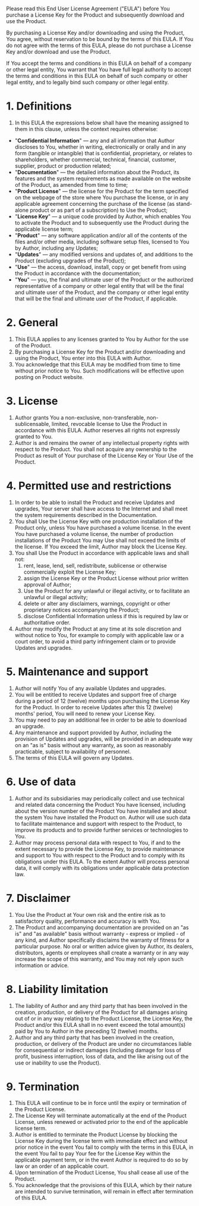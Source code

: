 Please read this End User License Agreement ("EULA") before You purchase a License Key for the Product and subsequently download and use the Product.

By purchasing a License Key and/or downloading and using the Product, You agree, without reservation to be bound by the terms of this EULA. If You do not agree with the terms of this EULA, please do not purchase a License Key and/or download and use the Product.

If You accept the terms and conditions in this EULA on behalf of a company or other legal entity, You warrant that You have full legal authority to accept the terms and conditions in this EULA on behalf of such company or other legal entity, and to legally bind such company or other legal entity.


# 1. Definitions

1. In this EULA the expressions below shall have the meaning assigned to them in this clause, unless the context requires otherwise:

- "**Confidential Information**" — any and all information that Author discloses to You, whether in writing, electronically or orally and in any form (tangible or intangible) that is confidential, proprietary, or relates to shareholders, whether commercial, technical, financial, customer, supplier, product or production related;
- "**Documentation**" — the detailed information about the Product, its features and the system requirements as made available on the website of the Product, as amended from time to time;
- "**Product License**" — the license for the Product for the term specified on the webpage of the store where You purchase the license, or in any applicable agreement concerning the purchase of the license (as stand-alone product or as part of a subscription) to Use the Product;
- "**License Key**" — a unique code provided by Author, which enables You to activate the Product and to subsequently use the Product during the applicable license term;
- "**Product**" — any software application and/or all of the contents of the files and/or other media, including software setup files, licensed to You by Author, including any Updates;
- "**Updates**" — any modified versions and updates of, and additions to the Product (excluding upgrades of the Product);
- "**Use**" — the access, download, install, copy or get benefit from using the Product in accordance with the documentation;
- "**You**" — you, the final and ultimate user of the Product or the authorized representative of a company or other legal entity that will be the final and ultimate user of the Product, and the company or other legal entity that will be the final and ultimate user of the Product, if applicable.


# 2. General

1. This EULA applies to any licenses granted to You by Author for the use of the Product.
2. By purchasing a License Key for the Product and/or downloading and using the Product, You enter into this EULA with Author.
3. You acknowledge that this EULA may be modified from time to time without prior notice to You. Such modifications will be effective upon posting on Product website.


# 3. License

1. Author grants You a non-exclusive, non-transferable, non-sublicensable, limited, revocable license to Use the Product in accordance with this EULA. Author reserves all rights not expressly granted to You.
2. Author is and remains the owner of any intellectual property rights with respect to the Product. You shall not acquire any ownership to the Product as result of Your purchase of the License Key or Your Use of the Product.


# 4. Permitted use and restrictions

1. In order to be able to install the Product and receive Updates and upgrades, Your server shall have access to the Internet and shall meet the system requirements described in the Documentation.
2. You shall Use the License Key with one production installation of the Product only, unless You have purchased a volume license. In the event You have purchased a volume license, the number of production installations of the Product You may Use shall not exceed the limits of the license. If You exceed the limit, Author may block the License Key.
3. You shall Use the Product in accordance with applicable laws and shall not:
   1. rent, lease, lend, sell, redistribute, sublicense or otherwise commercially exploit the License Key;
   2. assign the License Key or the Product License without prior written approval of Author;
   3. Use the Product for any unlawful or illegal activity, or to facilitate an unlawful or illegal activity;
   4. delete or alter any disclaimers, warnings, copyright or other proprietary notices accompanying the Product;
   5. disclose Confidential Information unless if this is required by law or authoritative order.
4. Author may modify the Product at any time at its sole discretion and without notice to You, for example to comply with applicable law or a court order, to avoid a third party infringement claim or to provide Updates and upgrades.
   

# 5. Maintenance and support

1. Author will notify You of any available Updates and upgrades.
2. You will be entitled to receive Updates and support free of charge during a period of 12 (twelve) months upon purchasing the License Key for the Product. In order to receive Updates after this 12 (twelve) months' period, You will need to renew your License Key.
3. You may need to pay an additional fee in order to be able to download an upgrade.
4. Any maintenance and support provided by Author, including the provision of Updates and upgrades, will be provided in an adequate way on an "as is" basis without any warranty, as soon as reasonably practicable, subject to availability of personnel.
5. The terms of this EULA will govern any Updates.


# 6. Use of data

1. Author and its subsidiaries may periodically collect and use technical and related data concerning the Product You have licensed, including about the version number of the Product You have installed and about the system You have installed the Product on. Author will use such data to facilitate maintenance and support with respect to the Product, to improve its products and to provide further services or technologies to You.
2. Author may process personal data with respect to You, if and to the extent necessary to provide the License Key, to provide maintenance and support to You with respect to the Product and to comply with its obligations under this EULA. To the extent Author will process personal data, it will comply with its obligations under applicable data protection law.


# 7. Disclaimer

1. You Use the Product at Your own risk and the entire risk as to satisfactory quality, performance and accuracy is with You.
2. The Product and accompanying documentation are provided on an "as is" and "as available" basis without warranty - express or implied - of any kind, and Author specifically disclaims the warranty of fitness for a particular purpose. No oral or written advice given by Author, its dealers, distributors, agents or employees shall create a warranty or in any way increase the scope of this warranty, and You may not rely upon such information or advice.


# 8. Liability limitation

1. The liability of Author and any third party that has been involved in the creation, production, or delivery of the Product for all damages arising out of or in any way relating to the Product License, the License Key, the Product and/or this EULA shall in no event exceed the total amount(s) paid by You to Author in the preceding 12 (twelve) months.
2. Author and any third party that has been involved in the creation, production, or delivery of the Product are under no circumstances liable for consequential or indirect damages (including damage for loss of profit, business interruption, loss of data, and the like arising out of the use or inability to use the Product).


# 9. Termination

1. This EULA will continue to be in force until the expiry or termination of the Product License.
2. The License Key will terminate automatically at the end of the Product License, unless renewed or activated prior to the end of the applicable license term.
3. Author is entitled to terminate the Product License by blocking the License Key during the license term with immediate effect and without prior notice in the event You fail to comply with the terms in this EULA, in the event You fail to pay Your fee for the License Key within the applicable payment term, or in the event Author is required to do so by law or an order of an applicable court.
4. Upon termination of the Product License, You shall cease all use of the Product.
5. You acknowledge that the provisions of this EULA, which by their nature are intended to survive termination, will remain in effect after termination of this EULA.